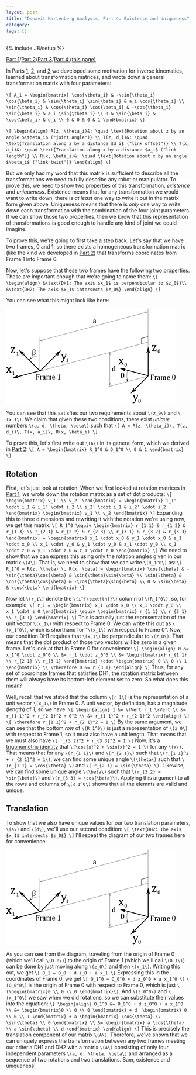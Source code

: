 ```yaml
---
layout: post
title: "Denavit Hartenberg Analysis, Part 4: Existence and Uniqueness"
category: 
tags: []
---
```

{% include JB/setup %}

[Part 1](/2012/06/05/denavit-hartenberg-robotic-control/)/[Part 2](/2012/06/09/denavit-hartenberg-for-robotics-part-2-homogeneous-matrices/)/[Part 3](/2012/06/10/denavit-hartenberg-for-robotics-part-3-the-d-h-parameters/)/[Part 4 (this page)](/2012/06/19/denavit-hartenberg-parameters-part-4-existence-and-uniqueness/)

In Parts [1](/2012/06/05/denavit-hartenberg-robotic-control/), [2](/2012/06/09/denavit-hartenberg-for-robotics-part-2-homogeneous-matrices/), and [3](/2012/06/10/denavit-hartenberg-for-robotics-part-3-the-d-h-parameters/) we developed some motivation for inverse kinematics, learned about transformation matrices, and wrote down a general transformation matrix with four parameters:

`\[
A_i = \begin{bmatrix}
\cos{\theta_i} & -\sin{\theta_i} \cos{\beta_i} & \sin{\theta_i} \sin{\beta_i} & a_i \cos{\theta_i} \\
\sin{\theta_i} & \cos{\theta_i} \cos{\beta_i} & -\cos{\theta_i} \sin{\beta_i} & a_i \sin{\theta_i} \\
0 & \sin{\beta_i} & \cos{\beta_i} & d_i \\
0 & 0 & 0 & 1
\end{bmatrix}
\]`

`\[
\begin{align}
R(z, \theta_i)&: \quad \text{Rotation about z by an angle $\theta_i$ ("joint angle")} \\
T(z, d_i)&: \quad \text{Translation along z by a distance $d_i$ ("link offset")} \\
T(x, a_i)&: \quad \text{Translation along x by a distance $a_i$ ("link length")} \\
R(x, \beta_i)&: \quad \text{Rotation about x by an angle $\beta_i$ ("link twist")}
\end{align}
\]`

But we only had my word that this matrix is sufficient to describe all the transformations we need to fully describe any robot or manipulator. To prove this, we need to show two properties of this transformation, *existence* and *uniqueness*. Existence means that for any transformation we would want to write down, there is *at least* one way to write it out in the matrix form given above. Uniqueness means that there is *only* one way to write down each transformation with the combination of the four joint parameters. If we can show those two properties, then we know that this representation of transformations is good enough to handle any kind of joint we could imagine. 

To prove this, we're going to first take a step back. Let's say that we have two frames, 0 and 1, so there exists a homogeneous transformation matrix (like the kind we developed in [Part 2](2012/06/09/denavit-hartenberg-for-robotics-part-2-homogeneous-matrices/)) that transforms coordinates from Frame 1 into Frame 0.

Now, let's suppose that these two frames have the following two properties. These are important enough that we're going to name them:
`\[
\begin{align}
&\text{DH1: The axis $x_1$ is perpendicular to $z_0$}\\
&\text{DH2: The axis $x_1$ intersects $z_0$}
\end{align}
\]`

You can see what this might look like here:

<img src="/img/2012-06-19/d-h_axes2.png">

You can see that this satisfies our two requirements about `\(z_0\)` and `\(x_1\)`. We claim that given these two conditions, there exist *unique* numbers `\(a, d, \theta, \beta\)` such that
`\[
A = R(z, \theta_i)\, T(z, d_i)\, T(x, a_i)\, R(x, \beta_i)
\]`

To prove this, let's first write out `\(A\)` in its general form, which we derived in [Part 2](/2012/06/09/denavit-hartenberg-for-robotics-part-2-homogeneous-matrices/):
`\[
A = \begin{bmatrix}
R_1^0 & O_1^0 \\
0 & 1
\end{bmatrix}
\]`

## Rotation
First, let's just look at rotation. When we first looked at rotation matrices in [Part 1](/2012/06/05/denavit-hartenberg-robotic-control/), we wrote down the rotation matrix as a set of dot products:
`\[
\begin{bmatrix}
v_1' \\
v_2'
\end{bmatrix} =
\begin{bmatrix}
i_1' \cdot i_1 & i_1' \cdot i_2 \\
i_2' \cdot i_1 & i_2' \cdot i_2
\end{bmatrix}
\begin{bmatrix}
v_1 \\
v_2
\end{bmatrix}
\]`
Expanding this to three dimensions and rewriting it with the notation we're using now, we get this matrix:
`\[
R_1^0 \equiv \begin{bmatrix}
r_{1 1} & r_{1 2} & r_{1 3} \\
r_{2 1} & r_{2 2} & r_{2 3} \\
r_{3 1} & r_{3 2} & r_{3 3}
\end{bmatrix} = \begin{bmatrix}
x_1 \cdot x_0 & y_1 \cdot x_0 & z_1 \cdot x_0 \\
x_1 \cdot y_0 & y_1 \cdot y_0 & z_1 \cdot y_0 \\
x_1 \cdot z_0 & y_1 \cdot z_0 & z_1 \cdot z_0
\end{bmatrix}
\]`
We need to show that we can express this using only the rotation angles given in our matrix `\(A\)`. That is, we need to show that we can write `\(R_1^0\)` as:
`\[
R_1^0 = R(z, \theta) \, R(x, \beta) = \begin{bmatrix}
\cos{\theta} & -\sin{\theta}\cos{\beta} & \sin{\theta}\sin{\beta} \\
\sin{\theta} & \cos{\theta}\cos{\beta} & -\cos{\theta}\sin{\beta} \\
0 & \sin{\beta} & \cos{\beta}
\end{bmatrix}
\]`

Now let `\(r_i\)` denote the `\(i^{\text{th}}\)` column of `\(R_1^0\)`, so, for example,
`\[
r_1 = \begin{bmatrix}
x_1 \cdot x_0 \\
x_1 \cdot y_0 \\
x_1 \cdot z_0
\end{bmatrix} \equiv \begin{bmatrix}
r_{1 1} \\
r_{2 1} \\
r_{3 1}
\end{bmatrix}
\]`
This is actually just the representation of the unit vector `\(x_1\)` with respect to Frame 0. We can write this out as `\(x_1^0\)`, which is shorthand for "`\(x_1\)` with respect to Frame 0". 
Now, our condition DH1 requires that `\(x_1\)` be perpendicular to `\(z_0\)`. That means that the dot product of those two vectors will be zero in a given frame. Let's look at that in Frame 0 for convenience:
`\[
\begin{align}
0 &= x_1^0 \cdot z_0^0 \\
&= r_1 \cdot z_0^0 \\
&= \begin{bmatrix}
r_{1 1} \\
r_{2 1} \\
r_{3 1}
\end{bmatrix} \cdot \begin{bmatrix}
0 \\
0 \\
1
\end{bmatrix} \\
\therefore 0 &= r_{3 1}
\end{align}
\]`
Thus, for any set of coordinate frames that satisfies DH1, the rotation matrix between them will always have its bottom-left element set to zero. So what does this mean?

Well, recall that we stated that the column `\(r_1\)` is the representation of a unit vector `\(x_1\)` in Frame 0. A unit vector, by definition, has a magnitude (length) of 1, so we have:
`\[
\begin{align}
1 &= \lVert r_1 \rVert \\
&= r_{1 1}^2 + r_{2 1}^2 + 0^2 \\
&= r_{1 1}^2 + r_{2 1}^2
\end{align}
\]`
`\[
\therefore r_{1 1}^2 + r_{2 1}^2 = 1
\]`
By the same argument, we can see that the bottom *row* of `\(R_1^0\)` is just a representation of `\(z_0\)` with respect to Frame 1, so it must also have a unit length. That means that we must also have
`\[
r_{3 2}^2 + r_{3 3}^2 = 1
\]`
Now, it's a [trigonometric identity](http://en.wikipedia.org/wiki/List_of_trigonometric_identities#Pythagorean_identity) that `\(\cos{x}^2 + \sin{x}^2 = 1 \)` for any `\(x\)`. That means that for any `\(r_{1 1}\)` and `\(r_{2 1}\)` such that `\(r_{1 1}^2 + r_{2 1}^2 = 1\)`, we can find some unique angle `\(\theta\)` such that `\(r_{1 1} = \cos{\theta} \)` and `\( r_{2 1} = \sin{\theta} \)`. Likewise, we can find some unique angle `\(\beta\)` such that `\(r_{3 2} = \sin{\beta}\)` and `\(r_{3 3} = \cos{\beta}\)`. Applying this argument to all the rows and columns of `\(R_1^0\)` shows that all the elemnts are valid and unique.

## Translation
To show that we also have unique values for our two translation parameters, `\(a\)` and `\(d\)`, we'll use our second condition:
`\[
\text{DH2: The axis $x_1$ intersects $z_0$}
\]`
I'll repeat the diagram of our two frames here for convenience:

<img src="/img/2012-06-19/d-h_axes2.png">

As you can see from the diagram, traveling from the origin of Frame 0 (which we'll call `\(O_0\)`) to the origin of Frame 1 (which we'll call `\(O_1\)`) can be done by just moving along `\(z_0\)` and then `\(x_1\)`. Writing this out, we get
`\[
O_1 = O_0 + d z_0 + a x_1
\]`
Expressing this in the coordinates of Frame 0, we get
`\[
O_1^0 = O_0^0 + d z_0^0 + a x_1^0
\]`
`\(O_0^0\)` is the origin of Frame 0 with respect to Frame 0, which is just `\(\begin{bmatrix}0 \\ 0 \\ 0 \end{bmatrix}\)`. And `\(z_0^0\)` and `\(x_1^0\)` we saw when we did rotations, so we can substitute their values into the equation:
`\[
\begin{align}
O_1^0 &= O_0^0 + d z_0^0 + a x_1^0 \\
&= \begin{bmatrix}0 \\ 0 \\ 0 \end{bmatrix} + d 
\begin{bmatrix} 0 \\ 0 \\ 1 \end{bmatrix} + a
\begin{bmatrix} \cos{\theta} \\ \sin{\theta} \\ 0 \end{bmatrix} \\
&= \begin{bmatrix}
a \cos{\theta} \\
a \sin{\theta} \\
d
\end{bmatrix}
\end{align}
\]`
This is precisely the translation component of our matrix `\(A\)`. Therefore, we've shown that we can uniquely express the transformation between any two frames meeting our criteria DH1 and DH2 with a matrix `\(A\)` consisting of only four independent parameters `\(a, d, \theta, \beta\)` and arranged as a sequence of two rotations and two translations. Bam, existence and uniqueness!
